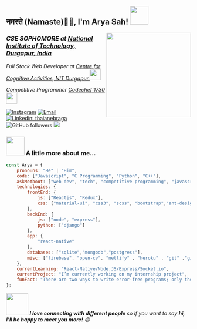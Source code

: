<h2>नमस्ते (Namaste)🙏🏻, I'm Arya Sah! <img src="https://media.giphy.com/media/12oufCB0MyZ1Go/giphy.gif" width="50"></h2>
<img align='right' src="https://media.giphy.com/media/M9gbBd9nbDrOTu1Mqx/giphy.gif" width="230">
<h3><em>CSE SOPHOMORE at  <a href="http://www.nitdgp.ac.in">National Institute of Technology, Durgapur, India</a>
</em></h3>
<p><em>Full Stack Web Developer at <a href="http://www.ccanitd.in">Centre for Cognitive Activities, NIT Durgapur.</a><img src="https://media.giphy.com/media/WUlplcMpOCEmTGBtBW/giphy.gif" width="30"> 
</em></p>
<p><em>Competitive Programmer  <a href="https://www.codechef.com/users/aryasah30">Codechef'1730</a><img src="https://media.giphy.com/media/JAfawQULHvbGPwUpOh/giphy.gif" width="30"> 
</em></p>

<a href="https://www.instagram.com/aryasah30/"><img alt="Instagram" src="https://img.shields.io/badge/Instagram-@aryasah30-blue?style=flat-square&logo=instagram"></a>
<a href="mailto:aryasah30@gmail.com"><img alt="Email" src="https://img.shields.io/badge/Email-aryasah30@gmail.com-blue?style=flat-square&logo=gmail"></a>
[![Linkedin: thaianebraga](https://img.shields.io/badge/-arya-blue?style=flat-square&logo=Linkedin&logoColor=white&link=https://www.linkedin.com/in/arya-sah-5100121b3/)](https://www.linkedin.com/in/arya-sah-5100121b3/)
![GitHub followers](https://img.shields.io/github/followers/Aryasah?label=Follow&style=social)
![](https://visitor-badge.glitch.me/badge?page_id=Aryasah.Aryasah)

### <img src="https://media.giphy.com/media/VgCDAzcKvsR6OM0uWg/giphy.gif" width="50"> A little more about me...  

```javascript
const Arya = {
    pronouns: "He" | "Him",
    code: ["Javascript", "C Programming", "Python", "C++"],
    askMeAbout: ["web dev", "tech", "competitive programming", "javascript","app dev"],
    technologies: {
        frontEnd: {
            js: ["Reactjs", "Redux"],
            css: ["material-ui", "css3", "scss", "bootstrap","ant-design"]
        },
        backEnd: {
            js: ["node", "express"],
            python: ["django"]
        },
        app: {
            "react-native"
        },
        databases: ["sqlite","mongodb","postgress"],
        misc: ["firebase", "open-cv", "netlify" , "heroku" , "git" ,"github" ,"gitlab","vs-code" ,"sublime","linux"]
    },
    currentLearning: "React-Native/Node.JS/Express/Socket.io",
    currentProject: "I’m currently working on my internship project",
    funFact: "There are two ways to write error-free programs; only the third one works"
};
```

<a href="https://www.linkedin.com/in/arya-sah-5100121b3/"><img src="https://media.giphy.com/media/LnQjpWaON8nhr21vNW/giphy.gif" width="60"></a> <em><b>I love connecting with different people</b> so if you want to say <b>hi, I'll be happy to meet you more!</b> 😊</em>


